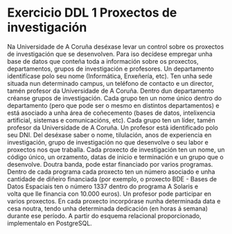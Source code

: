 # Exercicio DDL 1 Proxectos de investigación
Na Universidade de A Coruña deséxase levar un control sobre os proxectos de investigación que se desenvolven. Para iso decídese empregar unha base de datos que conteña toda a información sobre os proxectos, departamentos, grupos de investigación e profesores.
Un departamento identifícase polo seu nome (Informática, Enxeñería, etc). Ten unha sede situada nun determinado campus, un teléfono de contacto e un director, tamén profesor da Universidade de A Coruña.
Dentro dun departamento créanse grupos de investigación. Cada grupo ten un nome único dentro do departamento (pero que pode ser o mesmo en distintos departamentos) e está asociado a unha área de coñecemento (bases de datos, intelixencia artificial, sistemas e comunicacións, etc). Cada grupo ten un líder, tamén profesor da Universidade de A Coruña.
Un profesor está identificado polo seu DNI. Del deséxase saber o nome, tilulación, anos de experiencia en investigación, grupo de investigación no que desenvolve o seu labor e proxectos nos que traballa.
Cada proxecto de investigación ten un nome, un código único, un orzamento, datas de inicio e terminación e un grupo que o desenvolve. Doutra banda, pode estar financiado por varios programas. Dentro de cada programa cada proxecto ten un número asociado e unha cantidade de diñeiro financiada (por exemplo, o proxecto BDE - Bases de Datos Espaciais ten o número 1337 dentro do programa A Solaris e volta que lle financia con 10.000 euros).
Un profesor pode participar en varios proxectos. En cada proxecto incorpórase nunha determinada data e cesa noutra, tendo unha determinada dedicación (en horas á semana) durante ese período.
A partir do esquema relacional proporcionado, implementalo en PostgreSQL.

